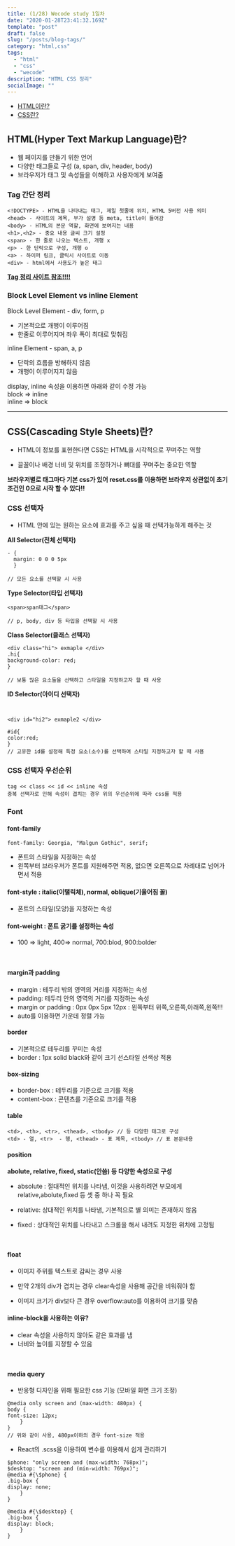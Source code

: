```yaml
---
title: (1/28) Wecode study 1일차
date: "2020-01-28T23:41:32.169Z"
template: "post"
draft: false
slug: "/posts/blog-tags/"
category: "html,css"
tags:
  - "html"
  - "css"
  - "wecode"
description: "HTML CSS 정리"
socialImage: ""
---
```


- [HTML이란?](#htmlhyper-text-markup-language란)
- [CSS란?](#csscascading-style-sheets란)

## HTML(Hyper Text Markup Language)란?

- 웹 페이지를 만들기 위한 언어
- 다양한 태그들로 구성 (a, span, div, header, body)
- 브라우저가 태그 및 속성들을 이해하고 사용자에게 보여줌

### Tag 간단 정리

    <!DOCTYPE> - HTML을 나타내는 태그, 제일 첫줄에 위치, HTML 5버전 사용 의미
    <head> - 사이트의 제목, 부가 설명 등 meta, title이 들어감
    <body> - HTML의 본문 역할, 화면에 보여지는 내용
    <h1>,<h2> - 중요 내용 글씨 크기 설정
    <span> - 한 줄로 나오는 텍스트, 개행 x
    <p> - 한 단락으로 구성, 개행 o
    <a> - 하이퍼 링크, 클릭시 사이트로 이동
    <div> - html에서 사용도가 높은 태그

**[Tag 정리 사이트 참조!!!!](www.w3schools.com "w3school.com")**

### Block Level Element vs inline Element

Block Level Element - div, form, p

- 기본적으로 개행이 이루어짐
- 한줄로 이루어지며 좌우 폭이 최대로 맞춰짐

inline Element - span, a, p

- 단락의 흐름을 방해하지 않음
- 개행이 이루어지지 않음

display, inline 속성을 이용하면 아래와 같이 수정 가능  
block => inline  
inline => block

---

## CSS(Cascading Style Sheets)란?

- HTML이 정보를 표현한다면 CSS는 HTML을 시각적으로 꾸며주는 역할

- 끌꼴이나 배경 너비 및 위치를 조정하거나 뼈대를 꾸며주는 중요한 역할

**브라우저별로 태그마다 기본 css가 있어 reset.css를 이용하면 브라우저 상관없이 초기조건인 0으로 시작 할 수 있다!!**

### CSS 선택자

- HTML 안에 있는 원하는 요소에 효과를 주고 싶을 때 선택가능하게 해주는 것

**All Selector(전체 선택자)**

```
- {
  margin: 0 0 0 5px
  }

// 모든 요소를 선택할 시 사용
```

**Type Selector(타입 선택자)**

```
<span>span태그</span>

// p, body, div 등 타입을 선택할 시 사용
```

**Class Selector(클래스 선택자)**

```
<div class="hi"> exmaple </div>
.hi{
background-color: red;
}

// 보통 많은 요소들을 선택하고 스타일을 지정하고자 할 때 사용
```

**ID Selector(아이디 선택자)**

```


<div id="hi2"> exmaple2 </div>

#id{
color:red;
}
// ﻿고유한 id를 설정해 특정 요소(소수)를 선택하여 스타일 지정하고자 할 때 사용

```

### CSS 선택자 우선순위

    tag << class << id << inline 속성
    중복 선택자로 인해 속성이 겹치는 경우 위의 우선순위에 따라 css를 적용

### Font

#### font-family

```
font-family: Georgia, "Malgun Gothic", serif;
```

- 폰트의 스타일을 지정하는 속성
- 왼쪽부터 브라우저가 폰트를 지원해주면 적용, 없으면 오른쪽으로 차례대로 넘어가면서 적용

#### font-style : italic(이탤릭체), normal, oblique(기울어짐 꼴)

- 폰트의 스타일(모양)을 지정하는 속성

#### font-weight : 폰트 굵기를 설정하는 속성

- 100 => light, 400=> normal, 700:blod, 900:bolder

​

#### margin과 padding

- margin : 테두리 밖의 영역의 거리를 지정하는 속성
- padding: 테두리 안의 영역의 거리를 지정하는 속성
- margin or padding : 0px 0px 5px 12px : 왼쪽부터 위쪽,오른쪽,아래쪽,왼쪽!!!
- auto를 이용하면 가운데 정렬 가능

#### border

- 기본적으로 테두리를 꾸미는 속성
- border : 1px solid black와 같이 크기 선스타일 선색상 적용

#### box-sizing

- border-box : 테두리를 기준으로 크기를 적용
- content-box : 콘텐츠를 기준으로 크기를 적용

#### table

```
<td>, <th>, <tr>, <thead>, <tbody> // 등 다양한 태그로 구성
<td> - 열, <tr>  - 행, <thead> - 표 제목, <tbody> // 표 본문내용
```

#### position

**abolute, relative, fixed, static(안씀) 등 다양한 속성으로 구성**

- absolute : 절대적인 위치를 나타냄, 이것을 사용하려면 부모에게 relative,abolute,fixed 등 셋 중 하나 꼭 필요

- relative: 상대적인 위치를 나타냄, 기본적으로 별 의미는 존재하지 않음

- fixed : 상대적인 위치를 나타내고 스크롤을 해서 내려도 지정한 위치에 고정됨

​

#### float

- 이미지 주위를 텍스트로 감싸는 경우 사용

- 만약 2개의 div가 겹치는 경우 clear속성을 사용해 공간을 비워줘야 함

- 이미지 크기가 div보다 큰 경우 overflow:auto를 이용하여 크기를 맞춤

#### inline-block을 사용하는 이유?

- clear 속성을 사용하지 않아도 같은 효과를 냄
- 너비와 높이를 지정할 수 있음

​

#### media query

- 반응형 디자인을 위해 필요한 css 기능 (모바일 화면 크기 조정)

```
@media only screen and (max-width: 480px) {
body {
font-size: 12px;
	}
}
// 위와 같이 사용, 480px이하의 경우 font-size 적용
```

- React의 .scss을 이용하여 변수를 이용해서 쉽게 관리하기

```
$phone: "only screen and (max-width: 768px)";
$desktop: "screen and (min-width: 769px)";
@media #{\$phone} {
.big-box {
display: none;
	}
}

@media #{\$desktop} {
.big-box {
display: block;
	}
}
```

